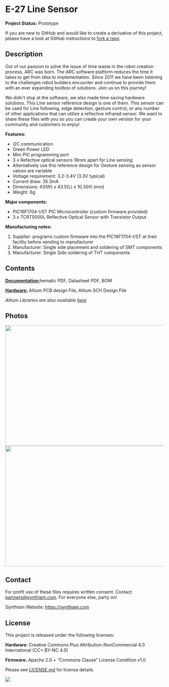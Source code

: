 # E-27 Line Sensor

**Project Status:** Prototype

If you are new to GitHub and would like to create a derivative of this project, please have a look at GitHub instructions to [fork a repo](https://help.github.com/en/articles/fork-a-repo)

## Description

Out of our passion to solve the issue of time waste in the robot creation process, ARC was born. The ARC software platform reduces the time it takes to get from idea to implementation. Since 2011 we have been listening to the challenges robot builders encounter and continue to provide them with an ever expanding toolbox of solutions. Join us on this journey!

We didn't stop at the software, we also made time saving hardware solutions. This Line sensor reference design is one of them. This sensor can be used for Line following, edge detection, gesture control, or any number of other applications that can utilize a reflective infrared sensor. We want to share these files with you so you can create your own version for your community and customers to enjoy!

**Features:**
- I2C communication
- Green Power LED
- Mini PIC programming port
- 3 x Refective optical sensors 18mm apart for Line sensing
- Alternatively use this reference design for Gesture sensing as sensor values are variable
- Voltage requirement: 3.2-3.4V (3.3V typical)
- Current draw: 35.3mA
- Dimensions: 43(W) x 43.5(L) x 10.3(H) (mm)
- Weight: 6g

**Major components:** 
- PIC16F1704-I/ST PIC Microcontroller (custom firmware provided)
- 3 x TCRT5000L Reflective Optical Sensor with Transistor Output

**Manufacturing notes:** 
1. Supplier: programs custom firmware into the PIC16F1704-I/ST at their facility before sending to manufacturer
2. Manufacturer: Single side placement and soldering of SMT components
3. Manufacturer: Single Side soldering of THT components

## Contents

[**Documentation:**](https://github.com/synthiam/E-27_Line_Sensor/tree/master/E-27%20Documentation)hematic PDF, Datasheet PDF, BOM

[**Hardware:**](https://github.com/synthiam/E-27_Line_Sensor/tree/master/E-27%20Hardware) Altium PCB design File, Altium SCH Design File

*Altium Libraries are also available <a href="https://github.com/synthiam/Synthiam_Altium_Librairies">here</a>*

## Photos

<p align="left">
<img src="https://live.staticflickr.com/65535/32801180957_0ac42a03d9_k.jpg" width="683" height="383">
<img src="https://live.staticflickr.com/65535/40778037073_3a07ccc2b5_k.jpg" width="683" height="383"></p>

## Contact

For profit use of these files requires written consent. Contact partners@synthiam.com. For everyone else, party on!

Synthiam Website: https://synthiam.com

## License

This project is released under the following licenses:

**Hardware:** Creative Commons Plus Attribution-NonCommercial 4.0 International (CC+ BY-NC 4.0)

**Firmware:** Apache 2.0 + “Commons Clause” License Condition v1.0

Please see [LICENSE.md](https://github.com/synthiam/E-27_Line_Sensor/blob/master/LICENSE.md) for license details.

<a href="https://synthiam.com"><img src="https://live.staticflickr.com/65535/47791527651_358dffb302_m.jpg"></a>
